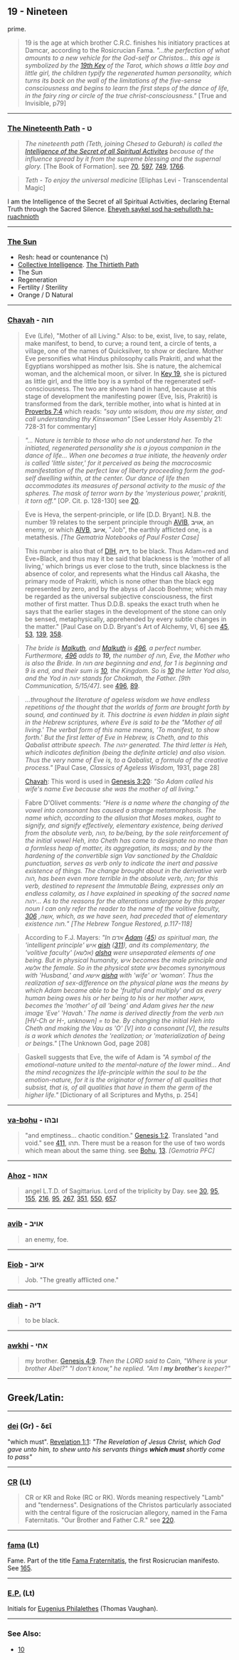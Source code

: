 ## 19 - Nineteen
prime.

> 19 is the age at which brother C.R.C. finishes his initiatory practices at Damcar, according to the Rosicrucian Fama. *"...the perfection of what amounts to a new vehicle for the God-self or Christos... this age is symbolized by the [19th Key](/keys/R) of the Tarot, which shows a little boy and little girl, the children typify the regenerated human personality, which turns its back on the wall of the limitations of the five-sense consciousness and begins to learn the first steps of the dance of life, in the fairy ring or circle of the true christ-consciousness."* [True and Invisible, p79]

---

### [The Nineteenth Path](/keys/T) - ט
> *The nineteenth path (Teth, joining Chesed to Geburah) is called the [Intelligence of the Secret of all Spiritual Activites](1766) because of the influence spread by it from the supreme blessing and the supernal glory.* [The Book of Formation]. see [70](70), [597](597), [749](749), [1766](1766).

> *Teth - To enjoy the universal medicine* [Eliphas Levi - Transcendental Magic]

I am the Intelligence of the Secret of all Spiritual Activities, declaring Eternal Truth through the Sacred Silence. [Eheyeh saykel sod ha-pehulloth ha-ruachnioth](/keys/AHIH.ShKL.SVD.HPOVLVTh.HRVChNIOTh)

---

### [The Sun](/keys/R)

- Resh: head or countenance (ר)
- [Collective Intelligence](/keys/ShKL.KLLI). [The Thirtieth Path](30)
- The Sun
- Regeneration
- Fertility / Sterility
- Orange / D Natural


---

### [Chavah](/keys/ChVH) - חוה
> Eve (Life), "Mother of all Living." Also: to be, exist, live, to say, relate, make manifest, to bend, to curve; a round tent, a circle of tents, a village, one of the names of Quicksilver, to show or declare. Mother Eve personifies what Hindus philosophy calls Prakriti, and what the Egyptians worshipped as mother Isis. She is nature, the alchemical woman, and the alchemical moon, or silver. In [Key 19](/keys/R), she is pictured as little girl, and the little boy is a symbol of the regenerated self-consciousness. The two are shown hand in hand, because at this stage of development the manifesting power (Eve, Isis, Prakriti) is transformed from the dark, terrible mother, into what is hinted at in [Proverbs 7:4](http://biblehub.com/proverbs/7-4.htm) which reads: *"say unto wisdom, thou are my sister, and call understanding thy Kinswoman"* [See Lesser Holy Assembly 21: 728-31 for commentary]

> *"... Nature is terrible to those who do not understand her. To the initiated, regenerated personality she is a joyous companion in the dance of life... When one becomes a true initiate, the heavenly order is called 'little sister,' for it perceived as being the macrocosmic manifestation of the perfect law of liberty proceeding form the god-self dwelling within, at the center. Our dance of life then accommodates its measures of personal activity to the music of the spheres. The mask of terror worn by the 'mysterious power,' prakriti, it torn off."* [OP. Cit. p. 128-130] see [20](20).

> Eve is Heva, the serpent-principle, or life [D.D. Bryant]. N.B. the number 19 relates to the serpent principle through [AVIB](/keys/AVIB), **אויב**, an enemy, or which [AIVB](/keys/AIVB), **איוב**, "Job", the earthly afflicted one, is a metathesis. *[The Gematria Notebooks of Paul Foster Case]*

> This number is also that of [DIH](/keys/DIH), **דיה**, to be black. Thus Adam=red and Eve=Black, and thus may it be said that blackness is the 'mother of all living,' which brings us ever close to the truth, since blackness is the absence of color, and represents what the Hindus call Akasha, the primary mode of Prakriti, which is none other than the black egg represented by zero, and by the abyss of Jacob Boehme; which may be regarded as the universal subjective consciousness, the first mother of first matter. Thus D.D.B. speaks the exact truth when he says that the earlier stages in the development of the stone can only be sensed, metaphysically, apprehended by every subtle changes in the matter." [Paul Case on D.D. Bryant's Art of Alchemy, VI, 6] see [45](45), [53](53), [139](139), [358](358).

> *The bride is [Malkuth](/keys/MLKVTh), and [Malkuth](/keys/MLKVTh) is [496](496), a perfect number. Furthermore, [496](496) adds to **19,** the number of חוה, Eve, the Mother who is also the Bride. In חוה are beginning and end, for 1 is beginning and 9 is end, and their sum is [10](10), the Kingdom. So is [10](10) the letter Yod also, and the Yod in יהוה stands for Chokmah, the Father. [9th Communication, 5/15/47]*. see [496](496), [89](89).

> *...throughout the literature of ageless wisdom we have endless repetitions of the thought that the worlds of form are brought forth by sound, and continued by it. This doctrine is even hidden in plain sight in the Hebrew scriptures, where Eve is said to be the "Mother of all living.' The verbal form of this name means, 'To manifest, to show forth.' But the first letter of Eve in Hebrew, is Cheth, and to this Qabalist attribute speech. The יהוה generated. The third letter is Heh, which indicates definition (being the definite article) and also vision. Thus the very name of Eve is, to a Qabalist, a formula of the creative process."* [Paul Case, *Classics of Ageless Wisdom,* 1931, page 28]

> [Chavah](/keys/ChVH): This word is used in [Genesis 3:20](http://biblehub.com/genesis/3-20.htm): *"So Adam called his wife's name Eve because she was the mother of all living."*

> Fabre D'Olivet comments: *"Here is a name where the changing of the vowel into consonant has caused a strange metamorphosis. The name which, according to the allusion that Moses makes, ought to signify, and signify effectively, elementary existence, being derived from the absolute verb, הוה, to be/being, by the sole reinforcement of the initial vowel Heh, into Cheth has come to designate no more than a formless heap of matter, its aggregation, its mass; and by the hardening of the convertible sign Vav sanctioned by the Chaldaic punctuation, serves as verb only to indicate the inert and passive existence of things. The change brought about in the derivative verb הוה, has been even more terrible in the absolute verb, חוה; for this verb, destined to represent the Immutable Being, expresses only an endless calamity, as I have explained in speaking of the sacred name יהוה... As to the reasons for the alterations undergone by this proper noun I can only refer the reader to the name of the volitive faculty, אשה, [306](/keys/AShH), which, as we have seen, had preceded that of elementary existence חוה." [The Hebrew Tongue Restored, p.117-118]*

> According to F.J. Mayers: *"In אדם [Adam](/keys/ADM) ([45](45)) as spiritual man, the 'intelligent principle' איש [aish](/keys/AISh) ([311](311)), and its complementary, the 'volitive faculty' (אלשא) [alsha](/keys/ALShA) were unseparated elements of one being. But in physical humanity, איש becomes the male principle and אלשא the female. So in the physical state איש becomes synonymous with 'Husband,' and אישא [aisha](/keys/AIShA) with 'wife' or 'woman'. Thus the realization of sex-difference on the physical plane was the means by which Adam became able to be 'fruitful and multiply' and as every human being owes his or her being to his or her mother אישא, becomes the 'mother' of all 'being' and Adam gives her the new image 'Eve' 'Havah.' The name is derived directly from the verb הוה [HV-Ch or H-, unknown] = to be. By changing the initial Heh into Cheth and making the Vau as 'O' [V] into a consonant [V], the results is a work which denotes the 'realization; or 'materialization of being or beings."* [The Unknown God, page 208]

> Gaskell suggests that Eve, the wife of Adam is *"A symbol of the emotional-nature united to the mental-nature of the lower mind... And the mind recognizes the life-principle within the soul to be the emotion-nature, for it is the originator of former of all qualities that subsist, that is, of all qualities that have in them the germ of the higher life."* [Dictionary of all Scriptures and Myths, p. 254]

---

### [va-bohu](/keys/VBHV) - ובהו
> "and emptiness... chaotic condition." [Genesis 1:2](http://biblehub.com/genesis/1-2.htm). Translated "and void." see [411](/keys/ThHV), תהו. There must be a reason for the use of two words which mean about the same thing.  see [Bohu](/keys/BHV), [13](13). *[Gematria PFC]*

---

### [Ahoz](/keys/AHVZ) - אהוז
> angel L.T.D. of Sagittarius. Lord of the triplicity by Day. see [30](30), [95](95), [155](155), [216](216), [95](95), [267](267), [351](351), [550](550), [657](657).

---

### [avib](/keys/AVIB) - אויב
> an enemy, foe.

---

### [Eiob](/keys/AIVB) - איוב
> Job. "The greatly afflicted one."

---

### [diah](/keys/DIH) - דיה
> to be black.

---

### [awkhi](/keys/AChI) - אחי
> my brother. [Genesis 4:9](http://biblehub.com/genesis/4-9.htm). *Then the LORD said to Cain, "Where is your brother Abel?" "I don't know," he replied. "Am I **my brother**'s keeper?"*

---

## Greek/Latin:

---

### [dei](/greek?word=dei) (Gr) - δεῖ
"which must". [Revelation 1:1](http://biblehub.com/revelation/1-1.htm): *"The Revelation of Jesus Christ, which God gave unto him, to shew unto his servants things **which must** shortly come to pass"*

---

### [CR](/latin?word=cr) (Lt)
> CR or KR and Roke (RC or RK). Words meaning respectively "Lamb" and "tenderness". Designations of the Christos particularly associated with the central figure of the rosicrucian allegory, named in the Fama Faternitatis. "Our Brother and Father C.R." see [220](220).

---

### [fama](/latin?word=fama) (Lt)
Fame. Part of the title [Fama Fraternitatis](165), the first Rosicrucian manifesto. See [165](165).

---

### [E.P.](/latin?word=E.P.) (Lt)
Initials for [Eugenius Philalethes](/latin?word=Eugenius+Philalethes) (Thomas Vaughan).

---

### See Also:

- [10](10)
